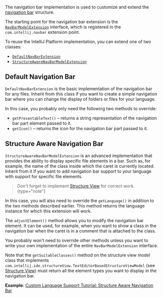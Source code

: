 [//]: # "title: Navigation Bar"

<!-- Copyright 2000-2022 JetBrains s.r.o. and other contributors. Use of this source code is governed by the Apache 2.0 license that can be found in the LICENSE file. -->

The navigation bar implementation is used to customize and extend the [navigation bar](https://www.jetbrains.com/help/idea/guided-tour-around-the-user-interface.html#navigation-bar) structure.

The starting point for the navigation bar extension is the [`NavBarModelExtension`](upsource:///platform/lang-impl/src/com/intellij/ide/navigationToolbar/NavBarModelExtension.java) interface, which is registered in the `com.intellij.navbar` extension point.

To reuse the IntelliJ Platform implementation, you can extend one of two classes:

- [`DefaultNavBarExtension`](upsource:///platform/lang-impl/src/com/intellij/ide/navigationToolbar/DefaultNavBarExtension.java)
- [`StructureAwareNavBarModelExtension`](upsource:///platform/lang-impl/src/com/intellij/ide/navigationToolbar/StructureAwareNavBarModelExtension.java)

## Default Navigation Bar

`DefaultNavBarExtension` is the basic implementation of the navigation bar for any files. Inherit from this class if you want to create a simple navigation bar where you can change the display of folders or files for your language.

In this case, you probably only need the following two methods to override:

- `getPresentableText()` – returns a string representation of the navigation bar part element passed to it.
- `getIcon()` – returns the icon for the navigation bar part passed to it.

## Structure Aware Navigation Bar

`StructureAwareNavBarModelExtension` is an advanced implementation that provides the ability to display specific file elements in a bar. Such as, for example, the name of the class inside which the caret is currently located. Inherit from it if you want to add navigation bar support to your language with support for specific file elements.

> Don't forget to implement [Structure View](structure_view.md) for correct work.
{type="note"}

In this case, you will also need to override the `getLanguage()` in addition to the two methods described earlier. This method returns the language instance for which this extension will work.

The `adjustElement()` method allows you to modify the navigation bar element. It can be used, for example, when you want to show a class in the navigation bar when the caret is in a comment that is attached to the class.

You probably won't need to override other methods unless you want to write your own implementation of the entire `NavBarModelExtension` interface.

Note that the `getSuitableClasses()` method on the structure view model class that implements `com.intellij.ide.structureView.TextEditorBasedStructureViewModel` (see [Structure View](structure_view.md)) must return all the element types you want to display in the navigation bar.

**Example**: [Custom Language Support Tutorial: Structure Aware Navigation Bar](structure_aware_navbar.md)
